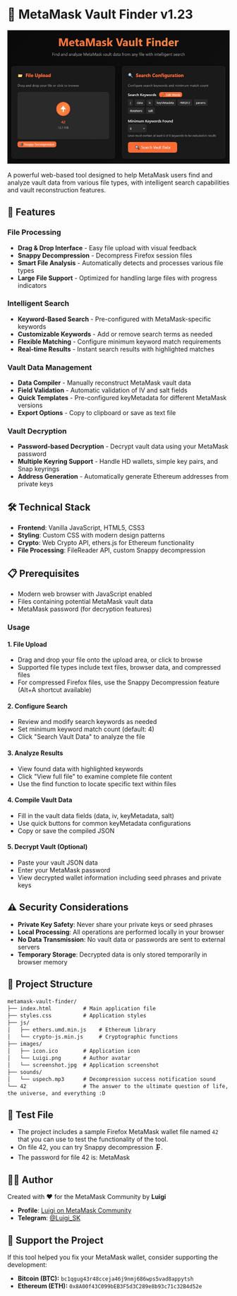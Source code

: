 # 🦊 MetaMask Vault Finder v1.23

![MetaMask Vault Finder](https://github.com/0xLuigi/metamask-vault-finder/blob/main/images/screenshot.jpg)

A powerful web-based tool designed to help MetaMask users find and analyze vault data from various file types, with intelligent search capabilities and vault reconstruction features.

## 🚀 Features

### File Processing
- **Drag & Drop Interface** - Easy file upload with visual feedback
- **Snappy Decompression** - Decompress Firefox session files 
- **Smart File Analysis** - Automatically detects and processes various file types
- **Large File Support** - Optimized for handling large files with progress indicators

### Intelligent Search
- **Keyword-Based Search** - Pre-configured with MetaMask-specific keywords
- **Customizable Keywords** - Add or remove search terms as needed
- **Flexible Matching** - Configure minimum keyword match requirements
- **Real-time Results** - Instant search results with highlighted matches

### Vault Data Management
- **Data Compiler** - Manually reconstruct MetaMask vault data
- **Field Validation** - Automatic validation of IV and salt fields
- **Quick Templates** - Pre-configured keyMetadata for different MetaMask versions
- **Export Options** - Copy to clipboard or save as text file

### Vault Decryption
- **Password-based Decryption** - Decrypt vault data using your MetaMask password
- **Multiple Keyring Support** - Handle HD wallets, simple key pairs, and Snap keyrings
- **Address Generation** - Automatically generate Ethereum addresses from private keys

## 🛠️ Technical Stack

- **Frontend**: Vanilla JavaScript, HTML5, CSS3
- **Styling**: Custom CSS with modern design patterns
- **Crypto**: Web Crypto API, ethers.js for Ethereum functionality
- **File Processing**: FileReader API, custom Snappy decompression

## 📋 Prerequisites

- Modern web browser with JavaScript enabled
- Files containing potential MetaMask vault data
- MetaMask password (for decryption features)

### Usage

#### 1. File Upload
- Drag and drop your file onto the upload area, or click to browse
- Supported file types include text files, browser data, and compressed files
- For compressed Firefox files, use the Snappy Decompression feature (Alt+A shortcut available)

#### 2. Configure Search
- Review and modify search keywords as needed
- Set minimum keyword match count (default: 4)
- Click "Search Vault Data" to analyze the file

#### 3. Analyze Results
- View found data with highlighted keywords
- Click "View full file" to examine complete file content
- Use the find function to locate specific text within files

#### 4. Compile Vault Data
- Fill in the vault data fields (data, iv, keyMetadata, salt)
- Use quick buttons for common keyMetadata configurations
- Copy or save the compiled JSON

#### 5. Decrypt Vault (Optional)
- Paste your vault JSON data
- Enter your MetaMask password
- View decrypted wallet information including seed phrases and private keys

## ⚠️ Security Considerations

- **Private Key Safety**: Never share your private keys or seed phrases
- **Local Processing**: All operations are performed locally in your browser
- **No Data Transmission**: No vault data or passwords are sent to external servers
- **Temporary Storage**: Decrypted data is only stored temporarily in browser memory

## 📁 Project Structure

```
metamask-vault-finder/
├── index.html          # Main application file
├── styles.css          # Application styles
├── js/
│   ├── ethers.umd.min.js    # Ethereum library
│   └── crypto-js.min.js     # Cryptographic functions
├── images/
│   ├── icon.ico        # Application icon
│   └── Luigi.png       # Author avatar
│   └── screenshot.jpg  # Application screenshot
├── sounds/
│   └── uspech.mp3      # Decompression success notification sound
└── 42                  # The answer to the ultimate question of life, the universe, and everything :D
```
## 📄 Test File
- The project includes a sample Firefox MetaMask wallet file named `42` that you can use to test the functionality of the tool.
- On file 42, you can try Snappy decompression 🗜️. 
- The password for file 42 is: MetaMask

## 👨‍💻 Author

Created with ❤️ for the MetaMask Community by **Luigi**

- **Profile**: [Luigi on MetaMask Community](https://community.metamask.io/u/luigi/summary)
- **Telegram**: [@Luigi_SK](https://t.me/Luigi_SK)

## 💖 Support the Project

If this tool helped you fix your MetaMask wallet, consider supporting the development:

- **Bitcoin (BTC):** `bc1qgug43r48cceja46j9nmj686wps5vad8appytsh`
- **Ethereum (ETH):** `0x8A00f43C099bEB3F5d3C289e8b93c71c32B4d52e`   
